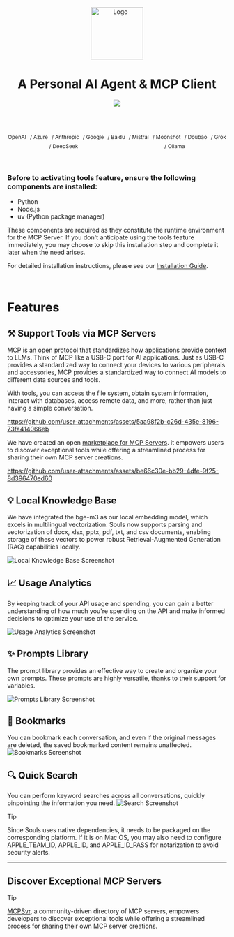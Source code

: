 <div align="center">
  <a href="https://github.com/johnnyclem/souls">
    <img src="https://framerusercontent.com/images/piSqJSZ61vTwYg6v2Rd4NdUt8.jpg" alt="Logo" width="120">
  </a>
  <br />
   <h1>A Personal AI Agent & MCP Client</h1>
   <div>
     <img src="https://img.shields.io/badge/license-Apache%202.0-brightgreen?style=flat"/>
  </div>
  <br />
  <p>
    <br />
    <div style="display:flex;justify-content:space-around;align-items:center;gap:6px;flex-wrap:wrap;margin-bottom:15px;">
    <span style="font-size:12px;">OpenAI</span>
    <span style="font-size:12px;">/ Azure</span>
    <span style="font-size:12px;">/ Anthropic</span>
    <span style="font-size:12px;">/ Google</span>
    <span style="font-size:12px;">/ Baidu</span>
    <span style="font-size:12px;">/ Mistral</span>
    <span style="font-size:12px;">/ Moonshot</span>
    <span style="font-size:12px;">/ Doubao</span>
    <span style="font-size:12px;">/ Grok</span>
    <span style="font-size:12px;">/ DeepSeek</span>
    <span style="font-size:12px;">/ Ollama</span>
  </div>
  </p>
</div>
<br />


 ### Before to activating tools feature, ensure the following components are installed:

- Python
- Node.js
- uv (Python package manager)


These components are required as they constitute the runtime environment for the MCP Server. If you don't anticipate using the tools feature immediately, you may choose to skip this installation step and complete it later when the need arises.

For detailed installation instructions, please see our [Installation Guide](INSTALLATION.md).

<br />

# Features

## ⚒️ Support Tools via MCP Servers
MCP is an open protocol that standardizes how applications provide context to LLMs. Think of MCP like a USB-C port for AI applications. Just as USB-C provides a standardized way to connect your devices to various peripherals and accessories, MCP provides a standardized way to connect AI models to different data sources and tools.

With tools, you can access the file system, obtain system information, interact with databases, access remote data, and more, rather than just having a simple conversation.

https://github.com/user-attachments/assets/5aa98f2b-c26d-435e-8196-73fa414066eb

We have created an open [marketplace for MCP Servers](https://github.com/johnnyclem/think-index). it empowers users to discover exceptional tools while offering a streamlined process for sharing their own MCP server creations.

https://github.com/user-attachments/assets/be66c30e-bb29-4dfe-9f25-8d396470ed60

## 💡 Local Knowledge Base
We have integrated the bge-m3 as our local embedding model, which excels in multilingual vectorization. Souls now supports parsing and vectorization of docx, xlsx, pptx, pdf, txt, and csv documents, enabling storage of these vectors to power robust Retrieval-Augmented Generation (RAG) capabilities locally.

![Local Knowledge Base Screenshot](https://sou.ls/knowledge.png)

## 📈 Usage Analytics
By keeping track of your API usage and spending, you can gain a better understanding of how much you're spending on the API and make informed decisions to optimize your use of the service.

![Usage Analytics Screenshot](https://sou.ls/analytics.png)

## ✨ Prompts Library
The prompt library provides an effective way to create and organize your own prompts. These prompts are highly versatile, thanks to their support for variables.

![Prompts Library Screenshot](https://sou.ls/prompts.png)

## 🔖 Bookmarks
You can bookmark each conversation, and even if the original messages are deleted, the saved bookmarked content remains unaffected.
![Bookmarks Screenshot](https://sou.ls/bookmarks.png)

## 🔍 Quick Search
You can perform keyword searches across all conversations, quickly pinpointing the information you need.
![Search Screenshot](https://sou.ls/search.png)


> [!TIP]
> Since Souls uses native dependencies, it needs to be packaged on the corresponding platform. If it is on Mac OS, you may also need to configure APPLE_TEAM_ID, APPLE_ID, and APPLE_ID_PASS for notarization to avoid security alerts.


<hr/>

##  Discover Exceptional MCP Servers

> [!TIP]
> [MCPSvr](https://github.com/johnnyclem/think-index), a community-driven directory of MCP servers, empowers developers to discover exceptional tools while offering a streamlined process for sharing their own MCP server creations.
